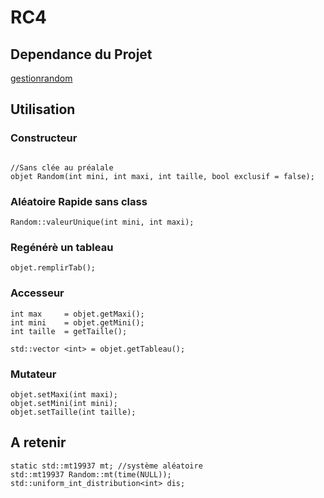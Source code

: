 # RC4

## Dependance du Projet
[gestionrandom](../gestionrandom)

## Utilisation

### Constructeur
```

//Sans clée au préalale
objet Random(int mini, int maxi, int taille, bool exclusif = false);

```
### Aléatoire Rapide sans class
```
Random::valeurUnique(int mini, int maxi);
```

### Regénérè un tableau
```
objet.remplirTab();
```

### Accesseur 

```
int max		= objet.getMaxi();
int mini	= objet.getMini();
int taille	= getTaille();

std::vector <int> = objet.getTableau();
```


### Mutateur
```
objet.setMaxi(int maxi);
objet.setMini(int mini);
objet.setTaille(int taille);
```

## A retenir
```
static std::mt19937 mt; //système aléatoire
std::mt19937 Random::mt(time(NULL));
std::uniform_int_distribution<int> dis;

```